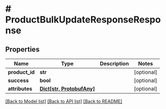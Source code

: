 # # ProductBulkUpdateResponseResponse


## Properties 


Name | Type | Description | Notes
------------ | ------------- | ------------- | -------------
**product_id**| **str** |   | [optional]
**success**| **bool** |   | [optional]
**attributes**| [**Dict[str, ProtobufAny]**](ProtobufAny.md) |   | [optional]


[[Back to Model list]](../../README.md#models) [[Back to API list]](../../README.md#endpoints) [[Back to README]](../../README.md)

